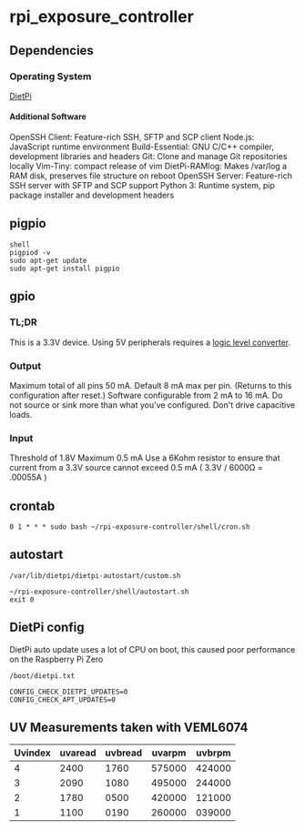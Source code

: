 # rpi_exposure_controller

## Dependencies

### Operating System

[DietPi](https://dietpi.com/)

#### Additional Software

OpenSSH Client: Feature-rich SSH, SFTP and SCP client
Node.js: JavaScript runtime environment
Build-Essential: GNU C/C++ compiler, development libraries and headers
Git: Clone and manage Git repositories locally
Vim-Tiny: compact release of vim
DietPi-RAMlog: Makes /var/log a RAM disk, preserves file structure on reboot
OpenSSH Server: Feature-rich SSH server with SFTP and SCP support
Python 3: Runtime system, pip package installer and development headers

## pigpio

```
shell
pigpiod -v
sudo apt-get update
sudo apt-get install pigpio
```

## gpio

### TL;DR

This is a 3.3V device.
Using 5V peripherals requires a [logic level converter](https://www.adafruit.com/product/757).

### Output

Maximum total of all pins 50 mA.
Default 8 mA max per pin. (Returns to this configuration after reset.)
Software configurable from 2 mA to 16 mA. Do not source or sink more than what you've configured.
Don't drive capacitive loads.

### Input

Threshold of 1.8V
Maximum 0.5 mA
Use a 6Kohm resistor to ensure that current from a 3.3V source cannot exceed 0.5 mA
( 3.3V / 6000Ω = .00055A )

## crontab
```
0 1 * * * sudo bash ~/rpi-exposure-controller/shell/cron.sh
```

## autostart
```
/var/lib/dietpi/dietpi-autostart/custom.sh
```
```
~/rpi-exposure-controller/shell/autostart.sh
exit 0
```

## DietPi config
DietPi auto update uses a lot of CPU on boot, this caused poor performance on the Raspberry Pi Zero
```
/boot/dietpi.txt
```
```
CONFIG_CHECK_DIETPI_UPDATES=0
CONFIG_CHECK_APT_UPDATES=0
```

## UV Measurements taken with VEML6074
Uvindex | uvaread | uvbread | uvarpm | uvbrpm
--- | --- | --- | --- | ---
4 | 2400 | 1760 | 575000 | 424000
3 | 2090 | 1080 | 495000 | 244000
2 | 1780 | 0500 | 420000 | 121000
1 | 1100 | 0190 | 260000 | 039000